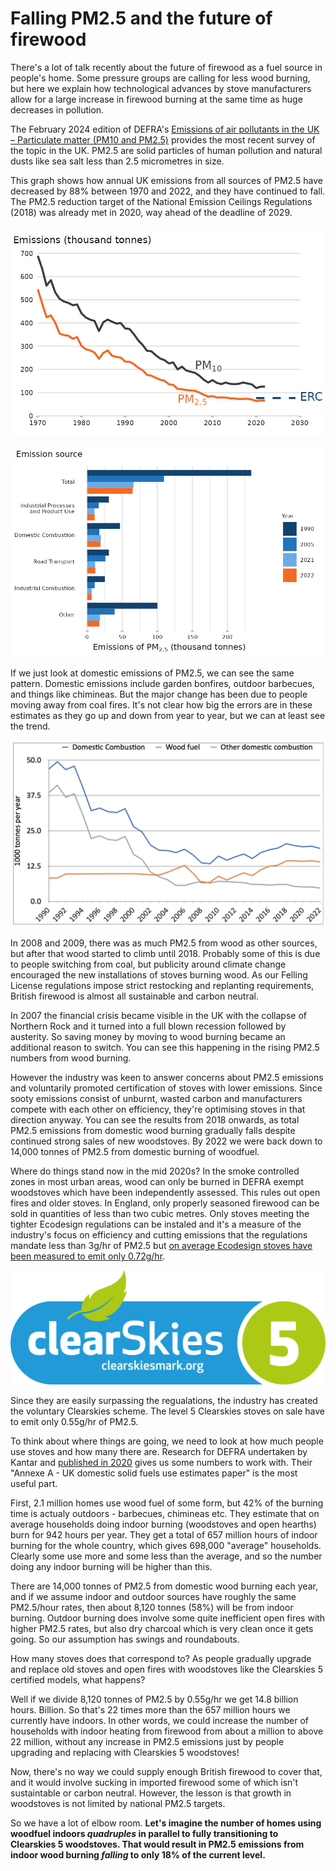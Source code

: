 # Falling PM2.5 and the future of firewood

There's a lot of talk recently about the future of firewood as a fuel source
in people's home. Some pressure groups are calling for less wood burning,
but here we explain how technological advances by stove manufacturers allow
for a large increase in firewood burning at the same time as huge decreases
in pollution.

The February 2024 edition of DEFRA's 
[Emissions of air pollutants in the UK – Particulate matter (PM10 and PM2.5)](https://www.gov.uk/government/statistics/emissions-of-air-pollutants/emissions-of-air-pollutants-in-the-uk-particulate-matter-pm10-and-pm25)
provides the most recent survey of the topic in the UK. PM2.5 are solid 
particles of human pollution and natural dusts like sea salt less than 
2.5 micrometres in size.

This graph shows how annual UK emissions from all sources 
of PM2.5 have decreased by 88%
between 1970 and 2022, and they have continued to fall. The PM2.5 reduction
target of the National Emission Ceilings Regulations (2018) was already met
in 2020, way ahead of the deadline of 2029. 

![Emissions 1970 to 2022](particulate_matter_annual_emissions.jpg)

![UK annual emissions of PM2.5 by emission source: 1990, 2005, 2021 and 2022](pm2_5_key_emission_sources.jpg)

If we just look at domestic emissions of PM2.5, we can see the same pattern.
Domestic emissions include garden bonfires, outdoor barbecues, and things
like chimineas. But the major change has been due to people moving away from
coal fires. It's not clear how big the errors are in these estimates as they
go up and down from year to year, but we can at least see the trend. 

![Domestic combustion, 1990 to 2022](domestic-pm25-1990-2022.png)

In 2008 and 2009, there was as much PM2.5 from wood as other sources, but
after that wood started to climb until 2018. Probably some of this is due to
people switching from coal, but publicity around climate change encouraged
the new installations of stoves burning wood. As our Felling License 
regulations impose strict restocking and replanting requirements, British 
firewood is almost all sustainable and carbon neutral.

In 2007 the financial crisis
became visible in the UK with the collapse of Northern Rock and it turned
into a full blown recession followed by austerity. So saving money by moving
to wood burning became an additional reason to switch. You can see this
happening in the rising PM2.5 numbers from wood burning. 

However the industry was keen to answer concerns about PM2.5 emissions and
voluntarily promoted certification of stoves with lower emissions. Since
sooty emissions consist of unburnt, wasted carbon and manufacturers compete
with each other on efficiency, they're optimising stoves in that direction
anyway. You can see the results from 2018 onwards, as total PM2.5 emissions
from domestic wood burning gradually falls despite continued strong sales 
of new woodstoves. By 2022 we were back down to 14,000 tonnes of PM2.5 from
domestic burning of woodfuel.

Where do things stand now in the mid 2020s? In the smoke controlled zones in
most urban areas, wood can only be burned in DEFRA exempt woodstoves which
have been independently assessed. This rules out open fires and older
stoves. In England, only properly seasoned firewood can be sold in
quantities of less than two cubic metres. 
Only stoves meeting the tighter Ecodesign regulations can be
instaled and it's a measure of the industry's focus on efficiency and
cutting emissions that the regulations mandate less than 3g/hr of PM2.5 but 
[on average Ecodesign stoves have been measured to emit only 0.72g/hr](https://stoveindustryassociation.org/sia-responds-to-wood-burning-stove-and-hgv-emission-comparison/).

![Clearskies 5](clearskies-5.png)

Since they are easily surpassing the regualations, the industry has created
the voluntary Clearskies scheme. The level 5 Clearskies stoves on sale have
to emit only 0.55g/hr of PM2.5. 

To think about where things are going, we need to look at how much people
use stoves and how many there are. Research for DEFRA undertaken by Kantar and 
[published in 2020](https://sciencesearch.defra.gov.uk/ProjectDetails?ProjectID=20159&FromSearch=Y&Publisher=1&SearchText=AQ1017&SortString=ProjectCode&SortOrder=Asc&Paging=10) 
gives us some numbers to work with. Their 
"Annexe A - UK domestic solid fuels use estimates paper" is the most useful
part. 

First, 2.1 million
homes use wood fuel of some form, but 42% of the burning time is actualy 
outdoors - barbecues, chimineas etc. 
They estimate that on average households doing indoor burning (woodstoves and
open hearths) burn for 942 hours per year. They get a total of 657 million
hours of indoor burning for the whole country, which gives 698,000
"average" households. Clearly some use more and some less than the average,
and so the number doing any indoor burning will be higher than this.

There are 14,000 tonnes of PM2.5 from domestic wood burning each year, and 
if we assume indoor and outdoor sources have roughly the same PM2.5/hour
rates, then about 8,120 tonnes (58%) will be from indoor burning. Outdoor
burning does involve some quite inefficient open fires with higher PM2.5
rates, but also dry charcoal which is very clean once it gets going. So our
assumption has swings and roundabouts.

How many stoves does that correspond to?
As people gradually upgrade and replace old stoves and open fires with
woodstoves like the Clearskies 5 certified models, what happens?

Well if we divide 8,120 tonnes of PM2.5 by 0.55g/hr we get 14.8 billion
hours. Billion. So that's 22 times more than the 657 million hours we 
currently have indoors. In other
words, we could increase the number of households with indoor heating from 
firewood from about a million to above 22 million, without any increase in 
PM2.5 emissions just by people upgrading and replacing with Clearskies 5 
woodstoves!

Now, there's no way we could supply enough British firewood to cover that,
and it would involve sucking in imported firewood some of which isn't
sustaintable or carbon neutral. However, the lesson is that growth in
woodstoves is not limited by national PM2.5 targets. 

So we have a lot of elbow room. 
**Let's imagine the number of homes using woodfuel
indoors *quadruples* in parallel to fully transitioning to Clearskies 5 
woodstoves. That would result in PM2.5 emissions from indoor wood burning 
*falling* to only 18% of the current level.**
